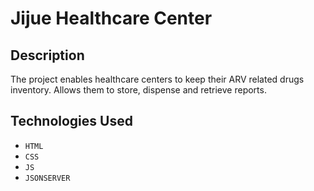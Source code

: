# Jijue Healthcare Center

## Description
 The project enables healthcare centers to keep their ARV related drugs inventory. Allows them to store, dispense and retrieve reports.

 ## Technologies Used
 - `HTML`
 - `CSS`
 - `JS`
 - `JSONSERVER`